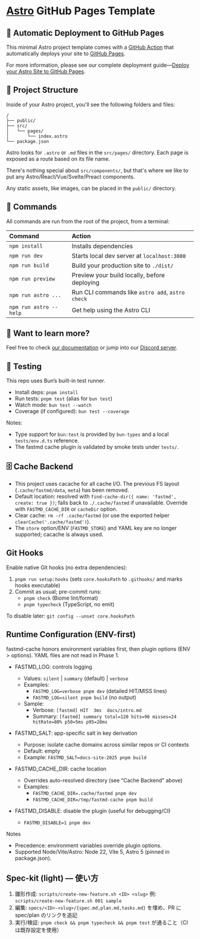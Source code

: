 # [Astro](https://astro.build) GitHub Pages Template

## 🤖 Automatic Deployment to GitHub Pages

This minimal Astro project template comes with a [GitHub Action](https://github.com/features/actions) that automatically deploys your site to [GitHub Pages](https://pages.github.com/).

For more information, please see our complete deployment guide—[Deploy your Astro Site to GitHub Pages](https://docs.astro.build/en/guides/deploy/github/).

## 🚀 Project Structure

Inside of your Astro project, you'll see the following folders and files:

```
/
├── public/
├── src/
│   └── pages/
│       └── index.astro
└── package.json
```

Astro looks for `.astro` or `.md` files in the `src/pages/` directory. Each page is exposed as a route based on its file name.

There's nothing special about `src/components/`, but that's where we like to put any Astro/React/Vue/Svelte/Preact components.

Any static assets, like images, can be placed in the `public/` directory.

## 🧞 Commands

All commands are run from the root of the project, from a terminal:

| Command                | Action                                           |
| :--------------------- | :----------------------------------------------- |
| `npm install`          | Installs dependencies                            |
| `npm run dev`          | Starts local dev server at `localhost:3000`      |
| `npm run build`        | Build your production site to `./dist/`          |
| `npm run preview`      | Preview your build locally, before deploying     |
| `npm run astro ...`    | Run CLI commands like `astro add`, `astro check` |
| `npm run astro --help` | Get help using the Astro CLI                     |

## 👀 Want to learn more?

Feel free to check [our documentation](https://docs.astro.build) or jump into our [Discord server](https://astro.build/chat).

## 🧪 Testing

This repo uses Bun’s built-in test runner.

- Install deps: `pnpm install`
- Run tests: `pnpm test` (alias for `bun test`)
- Watch mode: `bun test --watch`
- Coverage (if configured): `bun test --coverage`

Notes:
- Type support for `bun:test` is provided by `bun-types` and a local `tests/env.d.ts` reference.
- The fastmd cache plugin is validated by smoke tests under `tests/`.

## 🗄️ Cache Backend

- This project uses cacache for all cache I/O. The previous FS layout (`.cache/fastmd/data`, `meta`) has been removed.
- Default location: resolved with `find-cache-dir({ name: 'fastmd', create: true })`; falls back to `./.cache/fastmd` if unavailable. Override with `FASTMD_CACHE_DIR` or `cacheDir` option.
- Clear cache: `rm -rf .cache/fastmd` (or use the exported helper `clearCache('.cache/fastmd')`).
- The `store` option/ENV (`FASTMD_STORE`) and YAML key are no longer supported; cacache is always used.

## Git Hooks

Enable native Git hooks (no extra dependencies):

1. `pnpm run setup:hooks` (sets `core.hooksPath` to `.githooks/` and marks hooks executable)
2. Commit as usual; pre-commit runs:
   - `pnpm check` (Biome lint/format)
   - `pnpm typecheck` (TypeScript, no emit)

To disable later: `git config --unset core.hooksPath`

## Runtime Configuration (ENV-first)

fastmd-cache honors environment variables first, then plugin options (ENV > options). YAML files are not read in Phase 1.

- FASTMD_LOG: controls logging
  - Values: `silent` | `summary` (default) | `verbose`
  - Examples:
    - `FASTMD_LOG=verbose pnpm dev` (detailed HIT/MISS lines)
    - `FASTMD_LOG=silent pnpm build` (no output)
  - Sample:
    - Verbose: `[fastmd] HIT  3ms  docs/intro.md`
    - Summary: `[fastmd] summary total=120 hits=96 misses=24 hitRate=80% p50=5ms p95=28ms`

- FASTMD_SALT: app-specific salt in key derivation
  - Purpose: isolate cache domains across similar repos or CI contexts
  - Default: empty
  - Example: `FASTMD_SALT=docs-site-2025 pnpm build`

- FASTMD_CACHE_DIR: cache location
  - Overrides auto-resolved directory (see “Cache Backend” above)
  - Examples:
    - `FASTMD_CACHE_DIR=.cache/fastmd pnpm dev`
    - `FASTMD_CACHE_DIR=/tmp/fastmd-cache pnpm build`

- FASTMD_DISABLE: disable the plugin (useful for debugging/CI)
  - `FASTMD_DISABLE=1 pnpm dev`

Notes
- Precedence: environment variables override plugin options.
- Supported Node/Vite/Astro: Node 22, Vite 5, Astro 5 (pinned in package.json).

## Spec-kit (light) — 使い方

1. 雛形作成: `scripts/create-new-feature.sh <ID> <slug>` 例: `scripts/create-new-feature.sh 001 sample`
2. 編集: `specs/<ID>-<slug>/{spec.md,plan.md,tasks.md}` を埋め、PR に spec/plan のリンクを追記
3. 実行/検証: `pnpm check && pnpm typecheck && pnpm test` が通ること（CI は既存設定を使用）
